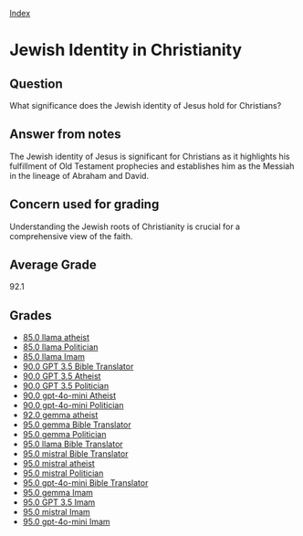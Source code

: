 
[Index](../index.md)
# Jewish Identity in Christianity
## Question
What significance does the Jewish identity of Jesus hold for Christians?

## Answer from notes
The Jewish identity of Jesus is significant for Christians as it highlights his fulfillment of Old Testament prophecies and establishes him as the Messiah in the lineage of Abraham and David.

## Concern used for grading
Understanding the Jewish roots of Christianity is crucial for a comprehensive view of the faith.

## Average Grade
92.1

## Grades
 * [85.0 llama atheist](../answers/llama_atheist/Jewish_Identity_in_Christianity.md)
 * [85.0 llama Politician](../answers/llama_Politician/Jewish_Identity_in_Christianity.md)
 * [85.0 llama Imam](../answers/llama_Imam/Jewish_Identity_in_Christianity.md)
 * [90.0 GPT 3.5 Bible Translator](../answers/GPT_3.5_Bible_Translator/Jewish_Identity_in_Christianity.md)
 * [90.0 GPT 3.5 Atheist](../answers/GPT_3.5_Atheist/Jewish_Identity_in_Christianity.md)
 * [90.0 GPT 3.5 Politician](../answers/GPT_3.5_Politician/Jewish_Identity_in_Christianity.md)
 * [90.0 gpt-4o-mini Atheist](../answers/gpt-4o-mini_Atheist/Jewish_Identity_in_Christianity.md)
 * [90.0 gpt-4o-mini Politician](../answers/gpt-4o-mini_Politician/Jewish_Identity_in_Christianity.md)
 * [92.0 gemma atheist](../answers/gemma_atheist/Jewish_Identity_in_Christianity.md)
 * [95.0 gemma Bible Translator](../answers/gemma_Bible_Translator/Jewish_Identity_in_Christianity.md)
 * [95.0 gemma Politician](../answers/gemma_Politician/Jewish_Identity_in_Christianity.md)
 * [95.0 llama Bible Translator](../answers/llama_Bible_Translator/Jewish_Identity_in_Christianity.md)
 * [95.0 mistral Bible Translator](../answers/mistral_Bible_Translator/Jewish_Identity_in_Christianity.md)
 * [95.0 mistral atheist](../answers/mistral_atheist/Jewish_Identity_in_Christianity.md)
 * [95.0 mistral Politician](../answers/mistral_Politician/Jewish_Identity_in_Christianity.md)
 * [95.0 gpt-4o-mini Bible Translator](../answers/gpt-4o-mini_Bible_Translator/Jewish_Identity_in_Christianity.md)
 * [95.0 gemma Imam](../answers/gemma_Imam/Jewish_Identity_in_Christianity.md)
 * [95.0 GPT 3.5 Imam](../answers/GPT_3.5_Imam/Jewish_Identity_in_Christianity.md)
 * [95.0 mistral Imam](../answers/mistral_Imam/Jewish_Identity_in_Christianity.md)
 * [95.0 gpt-4o-mini Imam](../answers/gpt-4o-mini_Imam/Jewish_Identity_in_Christianity.md)
